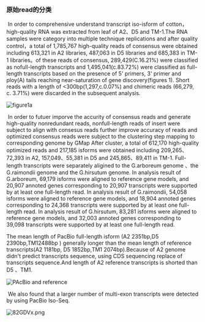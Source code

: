 ### 原始read的分类

​	In order to  comprehensive understand transcript iso-isform of cotton，high-quality RNA was extracted from leaf of A2、D5 and TM-1.The RNA samples were category into multiple technique replications and after quality control，a total of 1,785,767  high-quality reads of consensus  were obtained including 613,321 in A2 libraries, 487,063 in D5 libraries and 685,383 in TM-1 libraries。of these reads of consensus, 289,429(C.16.21%) were classified as nofull-length transcripts and 1,495,041(c.83.72%) were classified as full-length transcripts based on the presence of 5' primers, 3' primer and ploy(A) tails reaching near-saturation of gene discovery(figures 1). Short reads with a length of <300bp(1,297,c.0.07%) and chimeric reads (66,279, c. 3.71%) were discarded in the subsequent analysis.

![figure1a](https://s1.ax1x.com/2020/03/20/862w3n.png)

​	In order to futuer imporve the accurity of consensus reads and generate high-quality nonredundant reads, nonfull-length reads of insert were subject to align with consesus reads further improve accuracy of reads and  optimized consensus reads were subject to the clustering step  mapping to corresponding genome by GMap After cluster, a total of 612,170 high-quality optimized reads and 217,185 isforms  were obtained including 209,265、72,393 in A2, 157,049、55,381 in D5 and 245,865、89,411 in TM-1. Full-length transcripts were separately aligined to the G.arboreum genome 、the G.raimondii genome and the G.hirsutum genome. In analysis result of  G.arboreum, 69,179 isforms were aligned to reference gene models, and 20,907 annoted genes corresponding to 20,907 transcripts were supported by at least one full-length read.  In analysis result of G.raimondii, 54,058 isforms were aligned to reference gene models, and 18,904 annoted genes corresponding to 24,368 transcripts were supported by at least one full-length read. In analysis result of G.hirsutum, 83,281 isforms were aligned to reference gene models, and 32,003 annoted genes corresponding to 39,098 transcripts were supported by at least one full-length read. 

The mean length of PacBio full-length isform (A2 2351bp,D5 2390bp,TM12488bp ) generally longer than the mean length of reference transcripts(A2 1181bp, D5 1852bp,TM1 2074bp).Because  of A2 genome didn't predict transcripts sequence, using CDS sequencing replace of transcripts sequence.And length of A2 reference transcripts is shorted than D5 、TM1.

![PAcBio and reference](https://s1.ax1x.com/2020/03/20/8gKDi9.png)

​	We also found that a larger number of multi-exon transcripts were detected by using PacBio Iso-Seq. 

![82GDVx.png](https://s1.ax1x.com/2020/03/20/82GDVx.png)

> 

